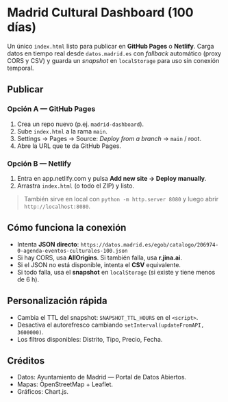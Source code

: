 # Madrid Cultural Dashboard (100 días)

Un único `index.html` listo para publicar en **GitHub Pages** o **Netlify**. Carga datos en tiempo real desde `datos.madrid.es` con *fallback* automático (proxy CORS y CSV) y guarda un *snapshot* en `localStorage` para uso sin conexión temporal.

## Publicar

### Opción A — GitHub Pages
1. Crea un repo nuevo (p.ej. `madrid-dashboard`).
2. Sube `index.html` a la rama `main`.
3. Settings → Pages → Source: *Deploy from a branch* → `main` / root.
4. Abre la URL que te da GitHub Pages.

### Opción B — Netlify
1. Entra en app.netlify.com y pulsa **Add new site → Deploy manually**.
2. Arrastra `index.html` (o todo el ZIP) y listo.

> También sirve en local con `python -m http.server 8080` y luego abrir `http://localhost:8080`.

## Cómo funciona la conexión
- Intenta **JSON directo**: `https://datos.madrid.es/egob/catalogo/206974-0-agenda-eventos-culturales-100.json`
- Si hay CORS, usa **AllOrigins**. Si también falla, usa **r.jina.ai**.
- Si el JSON no está disponible, intenta el **CSV** equivalente.
- Si todo falla, usa el **snapshot** en `localStorage` (si existe y tiene menos de 6 h).

## Personalización rápida
- Cambia el TTL del snapshot: `SNAPSHOT_TTL_HOURS` en el `<script>`.
- Desactiva el autorefresco cambiando `setInterval(updateFromAPI, 3600000)`. 
- Los filtros disponibles: Distrito, Tipo, Precio, Fecha.

## Créditos
- Datos: Ayuntamiento de Madrid — Portal de Datos Abiertos.
- Mapas: OpenStreetMap + Leaflet.
- Gráficos: Chart.js.
